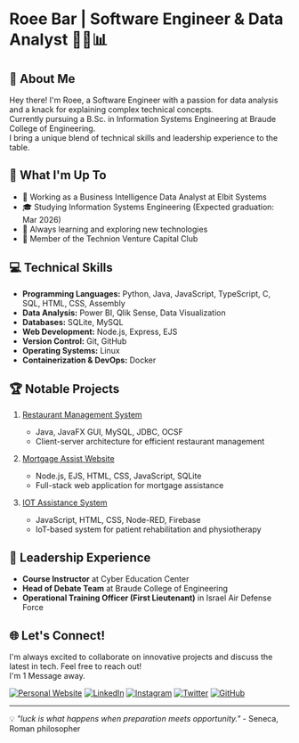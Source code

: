 # Roee Bar | Software Engineer & Data Analyst 👨‍💻📊

## 👋 About Me
Hey there! I'm Roee, a Software Engineer with a passion for data analysis and a knack for explaining complex technical concepts.  
Currently pursuing a B.Sc. in Information Systems Engineering at Braude College of Engineering.  
I bring a unique blend of technical skills and leadership experience to the table.

## 🚀 What I'm Up To
- 💼 Working as a Business Intelligence Data Analyst at Elbit Systems
- 🎓 Studying Information Systems Engineering (Expected graduation: Mar 2026)
- 🌱 Always learning and exploring new technologies
- 🤝 Member of the Technion Venture Capital Club

## 💻 Technical Skills
- **Programming Languages:** Python, Java, JavaScript, TypeScript, C, SQL, HTML, CSS, Assembly
- **Data Analysis:** Power BI, Qlik Sense, Data Visualization
- **Databases:** SQLite, MySQL
- **Web Development:** Node.js, Express, EJS
- **Version Control:** Git, GitHub
- **Operating Systems:** Linux
- **Containerization & DevOps:** Docker

## 🏆 Notable Projects
1. [Restaurant Management System](https://github.com/Roee-Bar/BiteME-Project/tree/main)
   - Java, JavaFX GUI, MySQL, JDBC, OCSF
   - Client-server architecture for efficient restaurant management

2. [Mortgage Assist Website](https://github.com/Roee-Bar/Mortgage-Client-and-Server-Side-Project)
   - Node.js, EJS, HTML, CSS, JavaScript, SQLite
   - Full-stack web application for mortgage assistance

3. [IOT Assistance System](https://harelzx.github.io/NinjaBraude.github.io/index.html)
   - JavaScript, HTML, CSS, Node-RED, Firebase
   - IoT-based system for patient rehabilitation and physiotherapy

## 🌟 Leadership Experience
- **Course Instructor** at Cyber Education Center
- **Head of Debate Team** at Braude College of Engineering
- **Operational Training Officer (First Lieutenant)** in Israel Air Defense Force

## 🌐 Let's Connect!
I'm always excited to collaborate on innovative projects and discuss the latest in tech. Feel free to reach out!  
I'm 1 Message away.

[![Personal Website](https://img.shields.io/badge/Website-4285F4?style=for-the-badge&logo=google-chrome&logoColor=white)](https://roeebar.com/)
[![LinkedIn](https://img.shields.io/badge/LinkedIn-0077B5?style=for-the-badge&logo=linkedin&logoColor=white)](https://www.linkedin.com/in/roee-bar/)
[![Instagram](https://img.shields.io/badge/Instagram-E4405F?style=for-the-badge&logo=instagram&logoColor=white)](https://www.instagram.com/roee_bar/)
[![Twitter](https://img.shields.io/badge/Twitter-1DA1F2?style=for-the-badge&logo=twitter&logoColor=white)](https://x.com/theroeebar)
[![GitHub](https://img.shields.io/badge/GitHub-100000?style=for-the-badge&logo=github&logoColor=white)](https://github.com/Roee-Bar)

---

💡 _"luck is what happens when preparation meets opportunity."_ - Seneca, Roman philosopher
